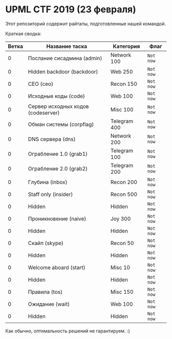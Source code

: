 # UPML CTF 2019 (23 февраля)

Этот репозиторий содержит райтапы, подготовленные нашей командой.

Краткая сводка:

| Ветка | Название таска | Категория | Флаг |
| --- | --- | --- | ---- |
| 0 | Послание сисадмина (admin) | Network 100 | `Not now` |
| 0 | Hidden backdoor (backdoor) | Web 250 | `Not now` |
| 0 | CEO (ceo) | Recon 150 | `Not now` |
| 0 | Исходные коды (code) | Web 100 | `Not now` |
| 0 | Сервер исходных кодов (codeserver) | Misc 100 | `Not now` |
| 0 | Обман системы (corpflag) | Telegram 400 | `Not now` |
| 0 | DNS сервера (dns) | Network 200 | `Not now` |
| 0 | Ограбление 1.0 (grab1) | Telegram 100 | `Not now` |
| 0 | Ограбление 2.0 (grab2) | Telegram 200 | `Not now` |
| 0 | Глубина (inbox) | Recon 200 | `Not now` |
| 0 | Staff only (insider) | Recon 500 | `Not now` |
| 0 | Hidden | Hidden | `Not now` |
| 0 | Проникновение (naive) | Joy 300 | `Not now` |
| 0 | Hidden | Hidden | `Not now` |
| 0 | Скайп (skype) | Recon 50 | `Not now` |
| 0 | Hidden | Hidden | `Not now` |
| 0 | Welcome aboard (start) | Misc 10 | `Not now` |
| 0 | Hidden | Hidden | `Not now` |
| 0 | Правила (tos) | Misc 150 | `Not now` |
| 0 | Ожидание (wait) | Web 100 | `Not now` |
| 0 | Hidden | Hidden | `Not now` |

Как обычно, оптимальность решений не гарантируем. :)
